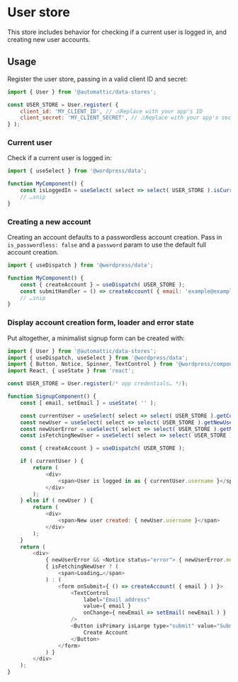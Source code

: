# User store

This store includes behavior for checking if a current user is logged in, and creating new user accounts.

## Usage

Register the user store, passing in a valid client ID and secret:

```js
import { User } from '@automattic/data-stores';

const USER_STORE = User.register( {
	client_id: 'MY_CLIENT_ID', // ⚠️Replace with your app's ID
	client_secret: 'MY_CLIENT_SECRET', // ⚠️Replace with your app's secret
} );
```

### Current user

Check if a current user is logged in:

```js
import { useSelect } from '@wordpress/data';

function MyComponent() {
	const isLoggedIn = useSelect( select => select( USER_STORE ).isCurrentUserLoggedIn() );
	// …snip
}
```

### Creating a new account

Creating an account defaults to a passwordless account creation. Pass in `is_passwordless: false` and a `password` param to use the default full account creation.

```js
import { useDispatch } from '@wordpress/data';

function MyComponent() {
	const { createAccount } = useDispatch( USER_STORE );
	const submitHandler = () => createAccount( { email: 'example@example.com' } );
	// …snip
}
```

### Display account creation form, loader and error state

Put altogether, a minimalist signup form can be created with:

```js
import { User } from '@automattic/data-stores';
import { useDispatch, useSelect } from '@wordpress/data';
import { Button, Notice, Spinner, TextControl } from '@wordpress/components';
import React, { useState } from 'react';

const USER_STORE = User.register(/* app credentials… */);

function SignupComponent() {
	const [ email, setEmail ] = useState( '' );

	const currentUser = useSelect( select => select( USER_STORE ).getCurrentUser() );
	const newUser = useSelect( select => select( USER_STORE ).getNewUser() );
	const newUserError = useSelect( select => select( USER_STORE ).getNewUserError() );
	const isFetchingNewUser = useSelect( select => select( USER_STORE ).isFetchingNewUser() );

	const { createAccount } = useDispatch( USER_STORE );

	if ( currentUser ) {
		return (
			<div>
				<span>User is logged in as { currentUser.username }</span>
			</div>
		);
	} else if ( newUser ) {
		return (
			<div>
				<span>New user created: { newUser.username }</span>
			</div>
		);
	}
	return (
		<div>
			{ newUserError && <Notice status="error"> { newUserError.message } </Notice> }
			{ isFetchingNewUser ? (
				<span>Loading…</span>
			) : (
				<form onSubmit={ () => createAccount( { email } ) }>
					<TextControl
						label="Email address"
						value={ email }
						onChange={ newEmail => setEmail( newEmail ) }
					/>
					<Button isPrimary isLarge type="submit" value="Submit">
						Create Account
					</Button>
				</form>
			) }
		</div>
	);
}
```

